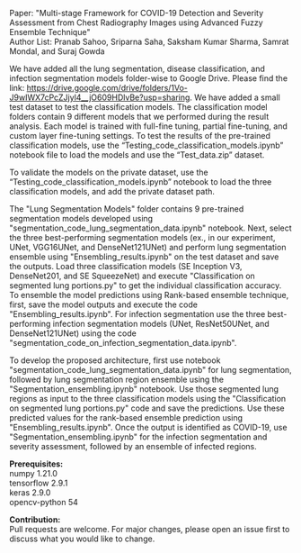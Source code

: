 Paper: "Multi-stage Framework for COVID-19 Detection and Severity Assessment from Chest Radiography Images using Advanced Fuzzy Ensemble Technique" \
Author List: Pranab Sahoo, Sriparna Saha, Saksham Kumar Sharma, Samrat Mondal, and Suraj Gowda

We have added all the lung segmentation, disease classification, and infection segmentation models folder-wise to Google Drive. Please find the link: https://drive.google.com/drive/folders/1Vo-J9wIWX7cPcZJjyl4__jO609HDlvBe?usp=sharing. We have added a small test dataset to test the classification models. The classification model folders contain 9 different models that we performed during the result analysis. Each model is trained with full-fine tuning, partial fine-tuning, and custom layer fine-tuning settings. To test the results of the pre-trained classification models, use the “Testing_code_classification_models.ipynb” notebook file to load the models and use the “Test_data.zip” dataset. 

To validate the models on the private dataset, use the “Testing_code_classification_models.ipynb” notebook to load the three classification models, and add the private dataset path. 

The "Lung Segmentation Models" folder contains 9 pre-trained segmentation models developed using "segmentation_code_lung_segmentation_data.ipynb" notebook. Next, select the three best-performing segmentation models (ex., in our experiment, UNet, VGG16UNet, and DenseNet121UNet) and perform lung segmentation ensemble using "Ensembling_results.ipynb" on the test dataset and save the outputs. Load three classification models (SE Inception V3, DenseNet201, and SE SqueezeNet) and execute "Classification on segmented lung portions.py" to get the individual classification accuracy. To ensemble the model predictions using Rank-based ensemble technique, first, save the model outputs and execute the code "Ensembling_results.ipynb". For infection segmentation use the three best-performing infection segmentation models (UNet, ResNet50UNet, and DenseNet121UNet) using the code "segmentation_code_on_infection_segmentation_data.ipynb". 

To develop the proposed architecture, first use notebook "segmentation_code_lung_segmentation_data.ipynb" for lung segmentation, followed by lung segmentation region ensemble using the "Segmentation_ensembling.ipynb" notebook. Use those segmented lung regions as input to the three classification models using the "Classification on segmented lung portions.py" code and save the predictions. Use these predicted values for the rank-based ensemble prediction using "Ensembling_results.ipynb". Once the output is identified as COVID-19, use "Segmentation_ensembling.ipynb" for the infection segmentation and severity assessment, followed by an ensemble of infected regions. 

**Prerequisites:** \
numpy                        1.21.0 \
tensorflow                   2.9.1 \
keras                        2.9.0 \
opencv-python                54 

**Contribution:** \
Pull requests are welcome. For major changes, please open an issue first to discuss what you would like to change.



